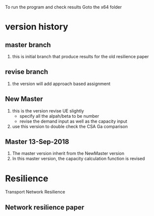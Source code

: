 
To run the program and check results 
Goto the x64 folder
# version history 
## master branch 
1. this is initial branch that produce results for the old resilience paper

## revise branch 
1. the version will add approach based assignment

## New Master 
1. this is the version revise UE slightly 
    * specify all the alpah/beta to be number
    * revise the demand input as well as the capacity input 
2. use this version to double check the CSA Ga comparison


## Master 13-Sep-2018
1. The master version inherit from the NewMaster version 
2. In this master version, the capacity calculation function is revised




# Resilience
Transport Network Resilience


## Network resilience paper

